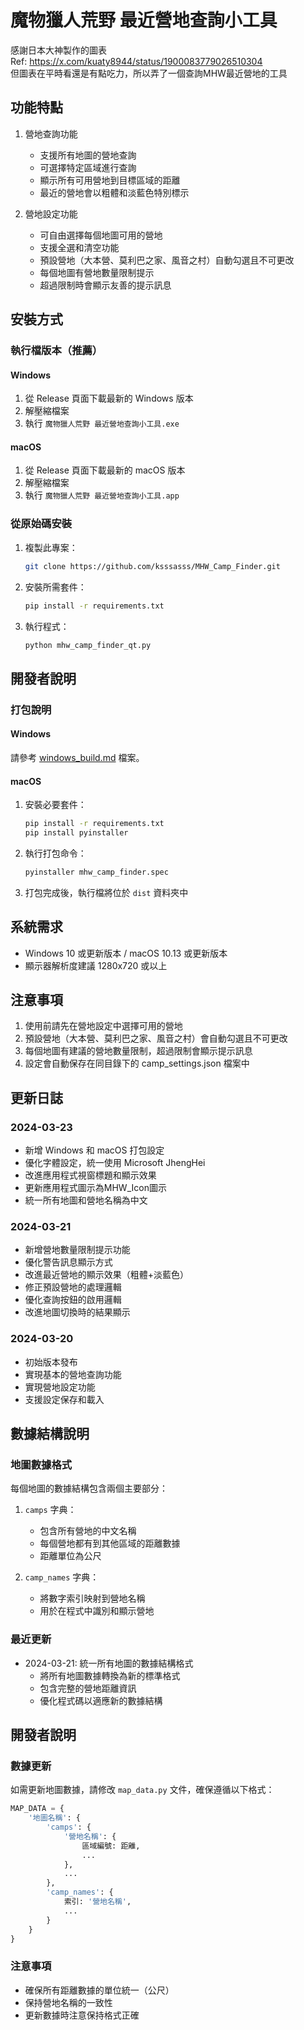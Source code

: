 # 魔物獵人荒野 最近營地查詢小工具

感謝日本大神製作的圖表  
Ref: https://x.com/kuaty8944/status/1900083779026510304  
但圖表在平時看還是有點吃力，所以弄了一個查詢MHW最近營地的工具  

## 功能特點

1. 營地查詢功能
   - 支援所有地圖的營地查詢
   - 可選擇特定區域進行查詢
   - 顯示所有可用營地到目標區域的距離
   - 最近的營地會以粗體和淡藍色特別標示

2. 營地設定功能
   - 可自由選擇每個地圖可用的營地
   - 支援全選和清空功能
   - 預設營地（大本營、莫利巴之家、風音之村）自動勾選且不可更改
   - 每個地圖有營地數量限制提示
   - 超過限制時會顯示友善的提示訊息

## 安裝方式

### 執行檔版本（推薦）

#### Windows
1. 從 Release 頁面下載最新的 Windows 版本
2. 解壓縮檔案
3. 執行 `魔物獵人荒野 最近營地查詢小工具.exe`

#### macOS
1. 從 Release 頁面下載最新的 macOS 版本
2. 解壓縮檔案
3. 執行 `魔物獵人荒野 最近營地查詢小工具.app`

### 從原始碼安裝

1. 複製此專案：
   ```bash
   git clone https://github.com/ksssasss/MHW_Camp_Finder.git
   ```

2. 安裝所需套件：
   ```bash
   pip install -r requirements.txt
   ```

3. 執行程式：
   ```bash
   python mhw_camp_finder_qt.py
   ```

## 開發者說明

### 打包說明

#### Windows
請參考 [windows_build.md](windows_build.md) 檔案。

#### macOS
1. 安裝必要套件：
   ```bash
   pip install -r requirements.txt
   pip install pyinstaller
   ```

2. 執行打包命令：
   ```bash
   pyinstaller mhw_camp_finder.spec
   ```

3. 打包完成後，執行檔將位於 `dist` 資料夾中

## 系統需求

- Windows 10 或更新版本 / macOS 10.13 或更新版本
- 顯示器解析度建議 1280x720 或以上

## 注意事項

1. 使用前請先在營地設定中選擇可用的營地
2. 預設營地（大本營、莫利巴之家、風音之村）會自動勾選且不可更改
3. 每個地圖有建議的營地數量限制，超過限制會顯示提示訊息
4. 設定會自動保存在同目錄下的 camp_settings.json 檔案中

## 更新日誌

### 2024-03-23
- 新增 Windows 和 macOS 打包設定
- 優化字體設定，統一使用 Microsoft JhengHei
- 改進應用程式視窗標題和顯示效果
- 更新應用程式圖示為MHW_Icon圖示
- 統一所有地圖和營地名稱為中文

### 2024-03-21
- 新增營地數量限制提示功能
- 優化警告訊息顯示方式
- 改進最近營地的顯示效果（粗體+淡藍色）
- 修正預設營地的處理邏輯
- 優化查詢按鈕的啟用邏輯
- 改進地圖切換時的結果顯示

### 2024-03-20
- 初始版本發布
- 實現基本的營地查詢功能
- 實現營地設定功能
- 支援設定保存和載入

## 數據結構說明

### 地圖數據格式

每個地圖的數據結構包含兩個主要部分：

1. `camps` 字典：
   - 包含所有營地的中文名稱
   - 每個營地都有到其他區域的距離數據
   - 距離單位為公尺

2. `camp_names` 字典：
   - 將數字索引映射到營地名稱
   - 用於在程式中識別和顯示營地

### 最近更新

- 2024-03-21: 統一所有地圖的數據結構格式
  - 將所有地圖數據轉換為新的標準格式
  - 包含完整的營地距離資訊
  - 優化程式碼以適應新的數據結構

## 開發者說明

### 數據更新

如需更新地圖數據，請修改 `map_data.py` 文件，確保遵循以下格式：

```python
MAP_DATA = {
    '地圖名稱': {
        'camps': {
            '營地名稱': {
                區域編號: 距離,
                ...
            },
            ...
        },
        'camp_names': {
            索引: '營地名稱',
            ...
        }
    }
}
```

### 注意事項

- 確保所有距離數據的單位統一（公尺）
- 保持營地名稱的一致性
- 更新數據時注意保持格式正確